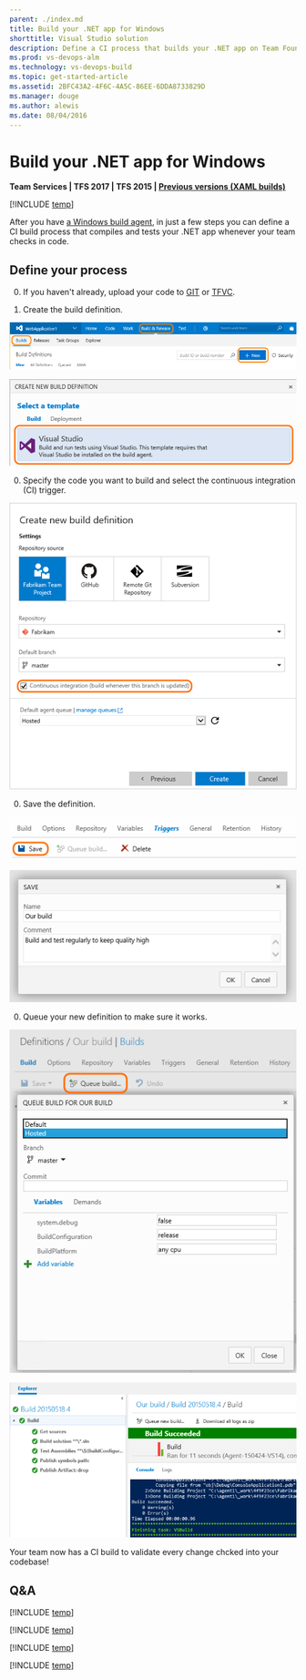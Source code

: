 ```yaml
---
parent: ./index.md
title: Build your .NET app for Windows
shorttitle: Visual Studio solution
description: Define a CI process that builds your .NET app on Team Foundation Server and Visual Studio Team Services.
ms.prod: vs-devops-alm
ms.technology: vs-devops-build
ms.topic: get-started-article
ms.assetid: 2BFC43A2-4F6C-4A5C-86EE-6DDA8733829D
ms.manager: douge
ms.author: alewis
ms.date: 08/04/2016
---
```


# Build your .NET app for Windows

**Team Services | TFS 2017 | TFS 2015 | [Previous versions (XAML builds)](https://msdn.microsoft.com/library/bb558973%28v=vs.120%29.aspx)**

[!INCLUDE [temp](../_shared/ci-cd-newbies.md)]

After you have [a Windows build agent](../actions/agents/v2-windows.md), in just a few steps you can define a CI build process that compiles and tests your .NET app whenever your team checks in code.

## Define your process

0. If you haven't already, upload your code to [GIT](../../git/share-your-code-in-git-vs.md) or [TFVC](../../tfvc/share-your-code-in-tfvc-vs.md).

0. Create the build definition.

 ![Build tab](../_shared/_img/create-new-build-definition.png)

 ![New Visual Studio build](_img/dot-net/new-visual-studio-build-from-definition-templates.png)

0. Specify the code you want to build and select the continuous integration (CI) trigger.

 ![CI trigger](../_shared/_img/create-new-build-definition-settings-repository-git-ci.png)

0. Save the definition.

 ![Save button](../_shared/_img/build-definition-save-button.png)

 ![Save the build](../_shared/_img/BldSave.png)

0. Queue your new definition to make sure it works.

 ![Queue the build](../_shared/_img/queue-build-dialog-box-with-hosted.png)

 ![Completed build](_img/dot-net/visual-studio-build-completed.png)

Your team now has a CI build to validate every change chcked into your codebase!


## Q&A

<!-- BEGINSECTION class="md-qanda" -->

[!INCLUDE [temp](../steps/_shared/msbuild_qa.md)]

[!INCLUDE [temp](../_shared/qa-definition-common-all-platforms.md)]

[!INCLUDE [temp](../_shared/qa-agents.md)]

[!INCLUDE [temp](../_shared/qa-versions.md)]

<!-- ENDSECTION -->